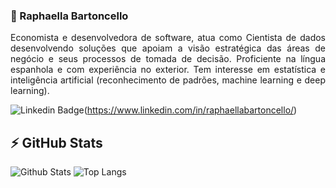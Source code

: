 ### 👋 Raphaella Bartoncello
<p align = "justify">Economista e desenvolvedora de software, atua como Cientista de dados desenvolvendo soluções que apoiam a visão estratégica das áreas de negócio e seus processos de tomada de decisão. Proficiente na língua espanhola e com experiência no exterior. Tem interesse em estatística e inteligência artificial (reconhecimento de padrões, machine learning e deep learning).</p>

![Linkedin Badge](https://img.shields.io/badge/-raphaellabartoncello-blue?style=flat-square&logo=Linkedin&logoColor=white&link=https://www.linkedin.com/in/raphaellabartoncello/)(https://www.linkedin.com/in/raphaellabartoncello/)

## ⚡ GitHub Stats

![Github Stats](https://github-readme-stats.vercel.app/api?username=raphaellabartoncello&show_icons=true&count_private=true&show_icons=true&include_all_commits=true)
![Top Langs](https://github-readme-stats.vercel.app/api/top-langs/?username=raphaellabartoncello&hide=TeX&layout=compact)
